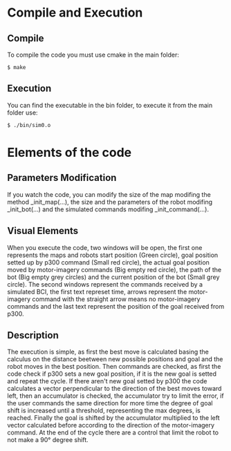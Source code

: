 # Compile and Execution
## Compile
To compile the code you must use cmake in the main folder:
```
$ make
```
## Execution
You can find the executable in the bin folder, to execute it from the main folder use:
```
$ ./bin/sim0.o
```
# Elements of the code
## Parameters Modification
If you watch the code, you can modify the size of the map modifing the method _init_map(...), the size and the parameters of the robot modifing _init_bot(...) and the simulated commands modifing _init_command(...).

## Visual Elements
When you execute the code, two windows will be open, the first one represents the maps and robots start position (Green circle), goal position setted up by p300 command (Small red circle), the actual goal position moved by motor-imagery commands (Big empty red circle), the path of the bot (Big empty grey circles) and the current position of the bot (Small grey circle). The second windows represent the commands received by a simulated BCI, the first text represet time, arrows represent the motor-imagery command with the straight arrow means no motor-imagery commands and the last text represent the position of the goal received from p300.

## Description
The execution is simple, as first the best move is calculated basing the calculus on the distance beetween new possible positions and goal and the robot moves in the best position. Then commands are checked, as first the code check if p300 sets a new goal position, if it is the new goal is setted and repeat the cycle. If there aren't new goal setted by p300 the code calculates a vector perpendicular to the direction of the best moves toward left, then an accumulator is checked, the accumulator try to limit the error, if the user commands the same direction for more time the degree of goal shift is increased until a threshold, representing the max degrees, is reached. Finally the goal is shifted by the accumulator multiplied to the left vector calculated before according to the direction of the motor-imagery command. At the end of the cycle there are a control that limit the robot to not make a 90° degree shift.
